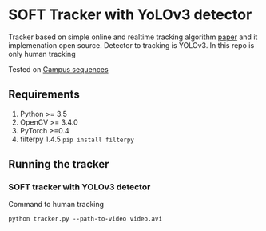 # SOFT Tracker with YoLOv3 detector

Tracker based on simple online and realtime tracking algorithm [paper](https://arxiv.org/abs/1602.00763) and it implemenation open source. 
Detector to tracking is YOLOv3.
In this repo is only human tracking

Tested on [Campus sequences](https://www.epfl.ch/labs/cvlab/data/data-pom-index-php/)

## Requirements
1. Python >= 3.5 
2. OpenCV >= 3.4.0 
3. PyTorch >=0.4
4. filterpy 1.4.5 ```pip install filterpy```


## Running the tracker

### SOFT tracker with YOLOv3 detector


Command to human tracking 
```
python tracker.py --path-to-video video.avi
```

